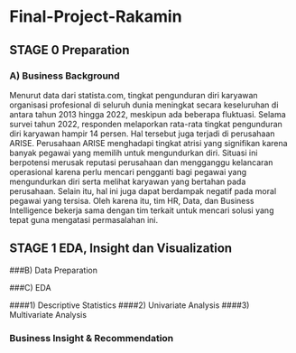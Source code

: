 # Final-Project-Rakamin

## STAGE 0 Preparation

### A) Business Background

Menurut data dari statista.com, tingkat pengunduran diri karyawan organisasi profesional di seluruh dunia meningkat secara keseluruhan di antara tahun 2013 hingga 2022, meskipun ada beberapa fluktuasi. Selama survei tahun 2022, responden melaporkan rata-rata tingkat pengunduran diri karyawan hampir 14 persen. Hal tersebut juga terjadi di perusahaan ARISE. Perusahaan ARISE menghadapi tingkat atrisi yang signifikan karena banyak pegawai yang memilih untuk mengundurkan diri. Situasi ini berpotensi merusak reputasi perusahaan dan mengganggu kelancaran operasional karena perlu mencari pengganti bagi pegawai yang mengundurkan diri serta melihat karyawan yang bertahan pada perusahaan. Selain itu, hal ini juga dapat berdampak negatif pada moral pegawai yang tersisa. Oleh karena itu, tim HR, Data, dan Business Intelligence bekerja sama dengan tim terkait untuk mencari solusi yang tepat guna mengatasi permasalahan ini.

## STAGE 1 EDA, Insight dan Visualization

###B) Data Preparation

###C) EDA

####1) Descriptive Statistics
####2) Univariate Analysis
####3) Multivariate Analysis

### Business Insight & Recommendation
